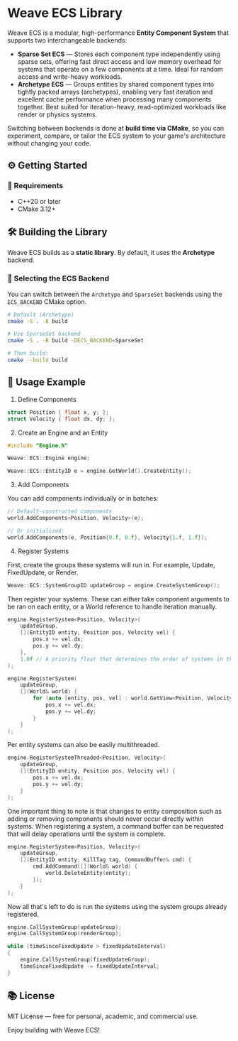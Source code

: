 # Weave ECS Library

Weave ECS is a modular, high-performance **Entity Component System** that supports two interchangeable backends:

- **Sparse Set ECS** — Stores each component type independently using sparse sets, offering fast direct access and low memory overhead for systems that operate on a few components at a time. Ideal for random access and write-heavy workloads.
- **Archetype ECS** — Groups entities by shared component types into tightly packed arrays (archetypes), enabling very fast iteration and excellent cache performance when processing many components together. Best suited for iteration-heavy, read-optimized workloads like render or physics systems.

Switching between backends is done at **build time via CMake**, so you can experiment, compare, or tailor the ECS system to your game's architecture without changing your code.

## ⚙️ Getting Started

### 🔨 Requirements

- C++20 or later
- CMake 3.12+

## 🛠️ Building the Library

Weave ECS builds as a **static library**. By default, it uses the **Archetype** backend.

### 🧩 Selecting the ECS Backend

You can switch between the `Archetype` and `SparseSet` backends using the `ECS_BACKEND` CMake option.

```bash
# Default (Archetype)
cmake -S . -B build

# Use SparseSet backend
cmake -S . -B build -DECS_BACKEND=SparseSet

# Then build:
cmake --build build
```

## 🧪 Usage Example
1. Define Components

```c++
struct Position { float x, y; };
struct Velocity { float dx, dy; };
```

2. Create an Engine and an Entity

```c++
#include "Engine.h"

Weave::ECS::Engine engine;

Weave::ECS::EntityID e = engine.GetWorld().CreateEntity();
```

3. Add Components

You can add components individually or in batches:

```c++
// Default-constructed components
world.AddComponents<Position, Velocity>(e);

// Or initialized:
world.AddComponents(e, Position{0.f, 0.f}, Velocity{1.f, 1.f});
```

4. Register Systems

First, create the groups these systems will run in. For example, Update, FixedUpdate, or Render.

```c++
Weave::ECS::SystemGroupID updateGroup = engine.CreateSystemGroup();
```

Then register your systems. These can either take component arguments to be ran on each entity, or a World reference to handle iteration manually.

```c++
engine.RegisterSystem<Position, Velocity>(
    updateGroup,
    [](EntityID entity, Position pos, Velocity vel) {
        pos.x += vel.dx;
        pos.y += vel.dy;
    },
    1.0f // A priority float that determines the order of systems in the group can also be entered optionally.
);

engine.RegisterSystem(
    updateGroup,
    [](World& world) {
        for (auto [entity, pos, vel] : world.GetView<Position, Velocity>()) {
            pos.x += vel.dx;
            pos.y += vel.dy;
        }
    }
);
```

Per entity systems can also be easily multithreaded.

```c++
engine.RegisterSystemThreaded<Position, Velocity>(
    updateGroup,
    [](EntityID entity, Position pos, Velocity vel) {
        pos.x += vel.dx;
        pos.y += vel.dy;
    }
);
```

One important thing to note is that changes to entity composition such as adding or removing components should never occur directly within systems. When registering a system, a command buffer can be requested that will delay operations until the system is complete.

```c++
engine.RegisterSystem<Position, Velocity>(
    updateGroup,
    [](EntityID entity, KillTag tag, CommandBuffer& cmd) {
        cmd.AddCommand([](World& world) {
            world.DeleteEntity(entity);
        });
    }
);
```

Now all that's left to do is run the systems using the system groups already registered.

```c++
engine.CallSystemGroup(updateGroup);
engine.CallSystemGroup(renderGroup);

while (timeSinceFixedUpdate > fixedUpdateInterval)
{
    engine.CallSystemGroup(fixedUpdateGroup);
    timeSinceFixedUpdate -= fixedUpdateInterval;
}
```

## 📚 License

MIT License — free for personal, academic, and commercial use.

Enjoy building with Weave ECS!
